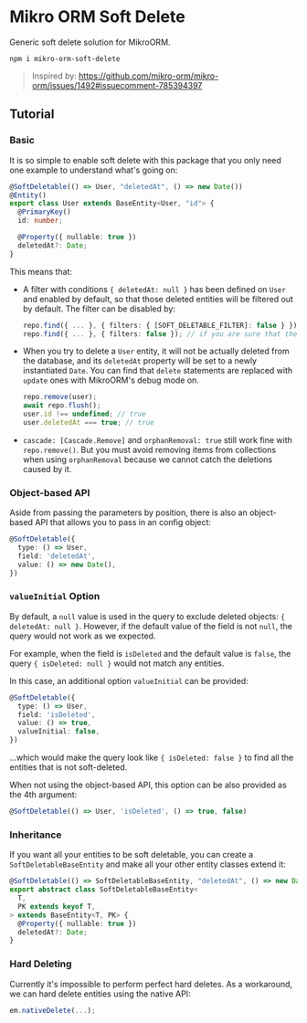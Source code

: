 # Mikro ORM Soft Delete

Generic soft delete solution for MikroORM.

```
npm i mikro-orm-soft-delete
```

> Inspired by: https://github.com/mikro-orm/mikro-orm/issues/1492#issuecomment-785394397

## Tutorial

### Basic

It is so simple to enable soft delete with this package that you only need one example to understand what's going on:

```ts
@SoftDeletable(() => User, "deletedAt", () => new Date())
@Entity()
export class User extends BaseEntity<User, "id"> {
  @PrimaryKey()
  id: number;

  @Property({ nullable: true })
  deletedAt?: Date;
}
```

This means that:

- A filter with conditions `{ deletedAt: null }` has been defined on `User` and enabled by default, so that those deleted entities will be filtered out by default. The filter can be disabled by:
  ```ts
  repo.find({ ... }, { filters: { [SOFT_DELETABLE_FILTER]: false } });
  repo.find({ ... }, { filters: false }); // if you are sure that there are no other filters enabled
  ```
- When you try to delete a `User` entity, it will not be actually deleted from the database, and its `deletedAt` property will be set to a newly instantiated `Date`. You can find that `delete` statements are replaced with `update` ones with MikroORM's debug mode on.
  ```ts
  repo.remove(user);
  await repo.flush();
  user.id !== undefined; // true
  user.deletedAt === true; // true
  ```
- `cascade: [Cascade.Remove]` and `orphanRemoval: true` still work fine with `repo.remove()`. But you must avoid removing items from collections when using `orphanRemoval` because we cannot catch the deletions caused by it.

### Object-based API

Aside from passing the parameters by position, there is also an object-based API that allows you to pass in an config object:

```ts
@SoftDeletable({
  type: () => User,
  field: 'deletedAt',
  value: () => new Date(),
})
```

### `valueInitial` Option

By default, a `null` value is used in the query to exclude deleted objects: `{ deletedAt: null }`. However, if the default value of the field is not `null`, the query would not work as we expected.

For example, when the field is `isDeleted` and the default value is `false`, the query `{ isDeleted: null }` would not match any entities.

In this case, an additional option `valueInitial` can be provided:

```ts
@SoftDeletable({
  type: () => User,
  field: 'isDeleted',
  value: () => true,
  valueInitial: false,
})
```

...which would make the query look like `{ isDeleted: false }` to find all the entities that is not soft-deleted.

When not using the object-based API, this option can be also provided as the 4th argument:

```ts
@SoftDeletable(() => User, 'isDeleted', () => true, false)
```

### Inheritance

If you want all your entities to be soft deletable, you can create a `SoftDeletableBaseEntity` and make all your other entity classes extend it:

```ts
@SoftDeletable(() => SoftDeletableBaseEntity, "deletedAt", () => new Date())
export abstract class SoftDeletableBaseEntity<
  T,
  PK extends keyof T,
> extends BaseEntity<T, PK> {
  @Property({ nullable: true })
  deletedAt?: Date;
}
```

### Hard Deleting

Currently it's impossible to perform perfect hard deletes. As a workaround, we can hard delete entities using the native API:

```ts
em.nativeDelete(...);
```
